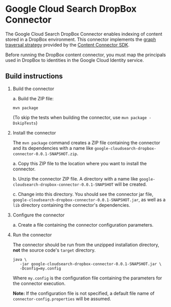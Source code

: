 # Google Cloud Search DropBox Connector

The Google Cloud Search DropBox Connector enables indexing of content stored in a DropBox environment. This connector implements the [graph traversal strategy](https://developers.google.com/cloud-search/docs/guides/content-connector#graph-traversal) provided by the [Content Connector SDK](https://developers.google.com/cloud-search/docs/guides/content-connector).

Before running the DropBox content connector, you must map the principals used in DropBox to identities in the Google Cloud Identity service.

## Build instructions

1. Build the connector

   a. Build the ZIP file:

   ```
   mvn package
   ```

   (To skip the tests when building the connector, use `mvn package -DskipTests`)

2. Install the connector

   The `mvn package` command creates a ZIP file containing the connector and its dependencies with a name like `google-cloudsearch-dropbox-connector-0.0.1-SNAPSHOT.zip`.

   a. Copy this ZIP file to the location where you want to install the connector.

   b. Unzip the connector ZIP file. A directory with a name like `google-cloudsearch-dropbox-connector-0.0.1-SNAPSHOT` will be created.

   c. Change into this directory. You should see the connector jar file, `google-cloudsearch-dropbox-connector-0.0.1-SNAPSHOT.jar`, as well as a `lib` directory containing the connector's dependencies.

3. Configure the connector

   a. Create a file containing the connector configuration parameters.

4. Run the connector

   The connector should be run from the unzipped installation directory, **not** the source code's `target` directory.

   ```
   java \
      -jar google-cloudsearch-dropbox-connector-0.0.1-SNAPSHOT.jar \
      -Dconfig=my.config
   ```

   Where `my.config` is the configuration file containing the parameters for the connector execution.

   **Note:** If the configuration file is not specified, a default file name of `connector-config.properties` will be assumed.

